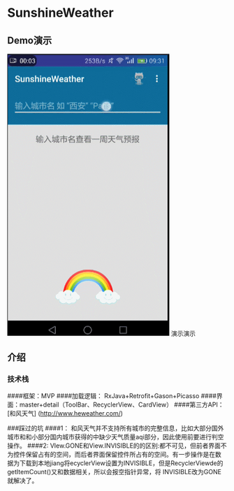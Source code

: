 # SunshineWeather
## Demo演示
![image](https://github.com/busySnail/SunshineWeather/blob/master/gif/%E5%BD%95%E5%B1%8F.gif)   演示演示

## 介绍

### 技术栈 
####框架：MVP
####加载逻辑： RxJava+Retrofit+Gason+Picasso 
####界面：master+detail（ToolBar、RecyclerView、CardView）
####第三方API：[和风天气] (http://www.heweather.com/)

###踩过的坑
####1： 和风天气并不支持所有城市的完整信息，比如大部分国外城市和和小部分国内城市获得的中缺少天气质量aqi部分，因此使用前要进行判空操作。
####2:  VIew.GONE和View.INVISIBLE的的区别:都不可见，但前者界面不为控件保留占有的空间，而后者界面保留控件所占有的空间。有一步操作是在数           据为下载到本地jiang将ecyclerView设置为INVISIBLE，但是RecyclerViewde的getItemCount()又和数据相关，所以会报空指针异常，将                  INVISIBLE改为GONE就解决了。    
  
  
   


